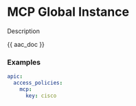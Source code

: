 # MCP Global Instance

Description

{{ aac_doc }}
### Examples

```yaml
apic:
  access_policies:
    mcp:
      key: cisco
```
